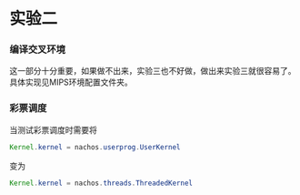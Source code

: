 # 实验二

### 编译交叉环境

这一部分十分重要，如果做不出来，实验三也不好做，做出来实验三就很容易了。具体实现见MIPS环境配置文件夹。

### 彩票调度

当测试彩票调度时需要将

```java
Kernel.kernel = nachos.userprog.UserKernel
```

变为

```java
Kernel.kernel = nachos.threads.ThreadedKernel
```

